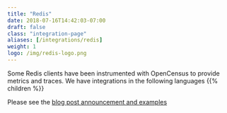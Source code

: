 ```yaml
---
title: "Redis"
date: 2018-07-16T14:42:03-07:00
draft: false
class: "integration-page"
aliases: [/integrations/redis]
weight: 1
logo: /img/redis-logo.png
---
```


Some Redis clients have been instrumented with OpenCensus to provide metrics and traces.
We have integrations in the following languages
{{% children %}}

Please see the [blog post announcement and examples](https://medium.com/@orijtech/redis-clients-instrumented-by-opencensus-in-java-and-go-402470d92c5c)
